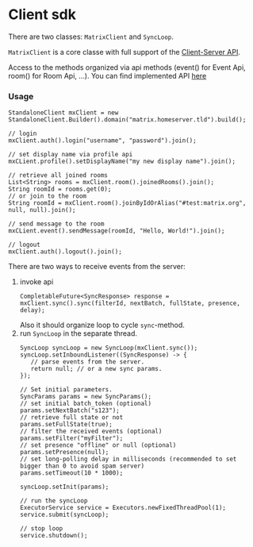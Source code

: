 # Client sdk

There are two classes: `MatrixClient` and `SyncLoop`.

`MatrixClient` is a core classe with full support of the [Client-Server API](https://matrix.org/docs/spec/client_server/r0.4.0.html).

Access to the methods organized via api methods (event() for Event Api, room() for Room Api, ...).
You can find implemented API [here](https://github.com/ma1uta/jeon/tree/master/client-api/src/main/java/io/github/ma1uta/matrix/client/api)

### Usage

```$java
StandaloneClient mxClient = new StandaloneClient.Builder().domain("matrix.homeserver.tld").build();

// login
mxClient.auth().login("username", "password").join();

// set display name via profile api
mxCLient.profile().setDisplayName("my new display name").join();

// retrieve all joined rooms
List<String> rooms = mxClient.room().joinedRooms().join();
String roomId = rooms.get(0);
// or join to the room
String roomId = mxClient.room().joinByIdOrAlias("#test:matrix.org", null, null).join();

// send message to the room
mxCLient.event().sendMessage(roomId, "Hello, World!").join();

// logout
mxClient.auth().logout().join();
```

There are two ways to receive events from the server:
1. invoke api
    ```$java
    CompletableFuture<SyncResponse> response = mxClient.sync().sync(filterId, nextBatch, fullState, presence, delay);
    ```
    Also it should organize loop to cycle `sync`-method.
2. run `SyncLoop` in the separate thread.
    ```$java
    SyncLoop syncLoop = new SyncLoop(mxClient.sync());
    syncLoop.setInboundListener((SyncResponse) -> {
       // parse events from the server.
       return null; // or a new sync params.
    });
    
    // Set initial parameters.
    SyncParams params = new SyncParams();
    // set initial batch_token (optional)
    params.setNextBatch("s123");
    // retrieve full state or not
    params.setFullState(true);
    // filter the received events (optional)
    params.setFilter("myFilter");
    // set presence "offline" or null (optional)
    params.setPresence(null);
    // set long-polling delay in milliseconds (recommended to set bigger than 0 to avoid spam server)
    params.setTimeout(10 * 1000);
    
    syncLoop.setInit(params);
    
    // run the syncLoop
    ExecutorService service = Executors.newFixedThreadPool(1);
    service.submit(syncLoop);
    
    // stop loop
    service.shutdown();
    
    ```
